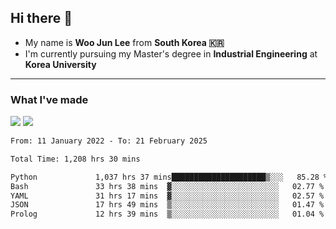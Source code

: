 ## Hi there 👋

- My name is **Woo Jun Lee** from **South Korea 🇰🇷**
- I'm currently pursuing my Master's degree in **Industrial Engineering** at **Korea University**

---

### What I've made

<a href="https://share.streamlit.io/tomtom1103/kuiai_hackathon_2022/main/JL_app.py"><img src="https://img.shields.io/badge/Journey Lee-161B22?style=for-the-badge&logo=streamlit&logoColor=FF4B4B"/></a> <a href="https://jeon-100.github.io/Dangzang/"><img src="https://img.shields.io/badge/당신을 위한 장학금, 당장!-161B22?style=for-the-badge&logo=react&logoColor=#61DAFB"/></a>

<!--START_SECTION:waka-->

```txt
From: 11 January 2022 - To: 21 February 2025

Total Time: 1,208 hrs 30 mins

Python             1,037 hrs 37 mins█████████████████████▒░░░   85.28 %
Bash               33 hrs 38 mins  ▓░░░░░░░░░░░░░░░░░░░░░░░░   02.77 %
YAML               31 hrs 17 mins  ▓░░░░░░░░░░░░░░░░░░░░░░░░   02.57 %
JSON               17 hrs 49 mins  ▒░░░░░░░░░░░░░░░░░░░░░░░░   01.47 %
Prolog             12 hrs 39 mins  ▒░░░░░░░░░░░░░░░░░░░░░░░░   01.04 %
```

<!--END_SECTION:waka-->
